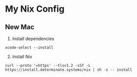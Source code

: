 # My Nix Config

## New Mac

1. Install dependencies

```
xcode-select --install
```

2. Install Nix

```
curl --proto '=https' --tlsv1.2 -sSf -L https://install.determinate.systems/nix | sh -s -- install
```